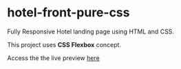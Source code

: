 # hotel-front-pure-css
Fully Responsive Hotel landing page using HTML and CSS.

This project uses **CSS Flexbox** concept.

Access the the live preview [here](https://jtscodes.online/courses/projects/TheHotel/)

